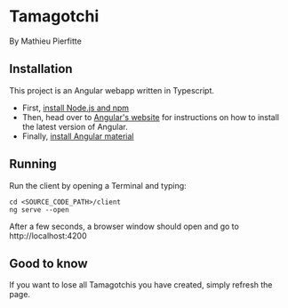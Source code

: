 # Tamagotchi
By Mathieu Pierfitte

## Installation
This project is an Angular webapp written in Typescript.
* First, [install Node.js and npm](https://nodejs.org/en/download/)
* Then, head over to [Angular's website](https://angular.io/guide/quickstart) for instructions on how to install the latest version of Angular.
* Finally, [install Angular material](https://material.angular.io/guide/getting-started)

## Running
Run the client by opening a Terminal and typing:

```
cd <SOURCE_CODE_PATH>/client
ng serve --open
```
After a few seconds, a browser window should open and go to http://localhost:4200

## Good to know
If you want to lose all Tamagotchis you have created, simply refresh the page.
